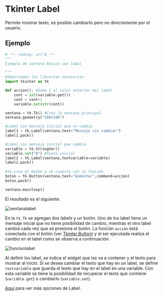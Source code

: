 # Tkinter Label
Permite mostrar texto, es posible cambiarlo pero no directamente por el usuario.

## Ejemplo

```python
# -*- coding: utf-8 -*-
"""
Ejemplo de ventana básico con label

"""
#Importamos las librerías necesarias
import tkinter as tk

def accion(): #Suma 1 al valor anterior del label
    cont = int(variable.get())
    cont = cont+1
    variable.set(str(cont))

ventana = tk.Tk() #Crea la ventana principal
ventana.geometry("200x100")

#Label con mensaje inicial que no cambia
label1 = tk.Label(ventana,text="Mensaje sin cambiar")
label1.pack()

#Label con mensaje inicial que cambia
variable = tk.StringVar()
variable.set("0") #Texto inicial
label2 = tk.Label(ventana,textvariable=variable)
label2.pack()
    
#Se crea el botón y se conecta con la función
boton = tk.Button(ventana,text="Aumentar",command=accion)
boton.pack()

ventana.mainloop()
```
El resultado es el siguiente:

![ventanalabel](https://user-images.githubusercontent.com/58320351/128614328-16f05772-83a3-403c-bbb2-7d7ed82cbb1c.png)

En la `tk.Tk` se agregan dos labels y un botón. Uno de los label tiene un mensaje inicial que no tiene posibilidad de cambio, mientras el otro label cambia cada vez que se presiona el botón. La función `acción` está conectada con el botón (ver [Tkinter Button](https://github.com/juan-suarezp/PythonTkinterTutorial/blob/master/widgets/button/button.md)) y al ser ejecutada realiza el cambio en el label como se observa a continuación:

![funcionlabel](https://user-images.githubusercontent.com/58320351/128614332-e1ffa630-f642-403f-8323-f9db29de3f9a.png)

Al definir los label, se indica el widget que los va a contener y el texto para mostrar al inicio. Si se desea cambiar el texto que hay en un label, se define `textvariable` que guarda el texto que hay en el label en una variable. Con esta variable se tiene la posibilidad de recuperar el texto que contiene (`variable.get`) o cambiarlo (`variable.set`).

[Aquí](https://www.tutorialspoint.com/python3/tk_label.htm) para ver más opciones de Label.
